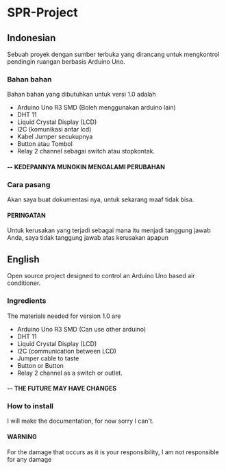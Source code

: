 # SPR-Project
## Indonesian
Sebuah proyek dengan sumber terbuka yang dirancang untuk mengkontrol pendingin ruangan berbasis Arduino Uno.

### Bahan bahan
Bahan bahan yang dibutuhkan untuk versi 1.0 adalah
- Arduino Uno R3 SMD (Boleh menggunakan arduino lain)
- DHT 11
- Liquid Crystal Display (LCD)
- I2C (komunikasi antar lcd)
- Kabel Jumper secukupnya
- Button atau Tombol
- Relay 2 channel sebagai switch atau stopkontak.

#### -- KEDEPANNYA MUNGKIN MENGALAMI PERUBAHAN
### Cara pasang
Akan saya buat dokumentasi nya, untuk sekarang maaf tidak bisa.

#### PERINGATAN
Untuk kerusakan yang terjadi sebagai mana itu menjadi tanggung jawab Anda, saya tidak tanggung jawab atas kerusakan apapun

## English
Open source project designed to control an Arduino Uno based air conditioner.

### Ingredients
The materials needed for version 1.0 are
- Arduino Uno R3 SMD (Can use other arduino)
- DHT 11
- Liquid Crystal Display (LCD)
- I2C (communication between LCD)
- Jumper cable to taste
- Button or Button
- Relay 2 channel as a switch or outlet.

#### -- THE FUTURE MAY HAVE CHANGES
### How to install
I will make the documentation, for now sorry I can't.

#### WARNING
For the damage that occurs as it is your responsibility, I am not responsible for any damage
